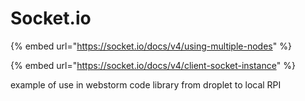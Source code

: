 # Socket.io

{% embed url="https://socket.io/docs/v4/using-multiple-nodes" %}

{% embed url="https://socket.io/docs/v4/client-socket-instance" %}

example of use in webstorm code library from droplet to local RPI

